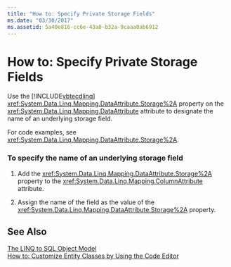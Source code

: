 ```yaml
---
title: "How to: Specify Private Storage Fields"
ms.date: "03/30/2017"
ms.assetid: 5a40e816-cc6e-43a0-b32a-9caaa0ab6912
---
```

# How to: Specify Private Storage Fields
Use the [!INCLUDE[vbtecdlinq](../../../../../../includes/vbtecdlinq-md.md)] <xref:System.Data.Linq.Mapping.DataAttribute.Storage%2A> property on the <xref:System.Data.Linq.Mapping.DataAttribute> attribute to designate the name of an underlying storage field.  
  
 For code examples, see <xref:System.Data.Linq.Mapping.DataAttribute.Storage%2A>.  
  
### To specify the name of an underlying storage field  
  
1.  Add the <xref:System.Data.Linq.Mapping.DataAttribute.Storage%2A> property to the <xref:System.Data.Linq.Mapping.ColumnAttribute> attribute.  
  
2.  Assign the name of the field as the value of the <xref:System.Data.Linq.Mapping.DataAttribute.Storage%2A> property.  
  
## See Also  
 [The LINQ to SQL Object Model](../../../../../../docs/framework/data/adonet/sql/linq/the-linq-to-sql-object-model.md)  
 [How to: Customize Entity Classes by Using the Code Editor](../../../../../../docs/framework/data/adonet/sql/linq/how-to-customize-entity-classes-by-using-the-code-editor.md)
